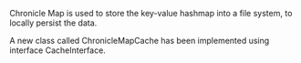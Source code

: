 
Chronicle Map is used to store the key-value hashmap into a file system, to locally persist the data.

A new class called ChronicleMapCache has been implemented using interface CacheInterface. 
